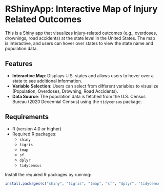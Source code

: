 # RShinyApp: Interactive Map of Injury Related Outcomes

This is a Shiny app that visualizes injury-related outcomes (e.g., overdoses, drownings, road accidents) at the state level in the United States. The map is interactive, and users can hover over states to view the state name and population data.

## Features
- **Interactive Map**: Displays U.S. states and allows users to hover over a state to see additional information.
- **Variable Selection**: Users can select from different variables to visualize (Population, Overdoses, Drowning, Road Accidents).
- **Data Source**: The population data is fetched from the U.S. Census Bureau (2020 Decennial Census) using the `tidycensus` package.

## Requirements
- R (version 4.0 or higher)
- Required R packages:
  - `shiny`
  - `tigris`
  - `tmap`
  - `sf`
  - `dplyr`
  - `tidycensus`
  
Install the required R packages by running:

```r
install.packages(c("shiny", "tigris", "tmap", "sf", "dplyr", "tidycensus"))
